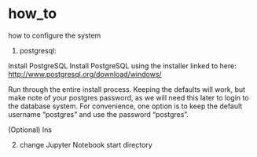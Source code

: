 # how_to
how to configure the system


1. postgresql:

Install PostgreSQL
Install PostgreSQL using the installer linked to here: http://www.postgresql.org/download/windows/

Run through the entire install process. Keeping the defaults will work, but make note of your postgres password, as we will need this later to login to the database system. For convenience, one option is to keep the default username “postgres” and use the password “postgres”.

(Optional) Ins


2. change Jupyter Notebook start directory
